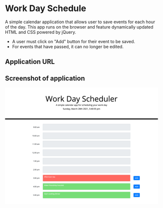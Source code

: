 # Work Day Schedule

A simple calendar application that allows user to save events for each hour of the day. This app runs on the browser and feature dynamically updated HTML and CSS powered by jQuery.

- A user must click on "Add" button for their event to be saved.
- For events that have passed, it can no longer be edited.


## Application URL

## Screenshot of application

![web-view](./assets/screenshots/work-day-schedule-screencapture.png)